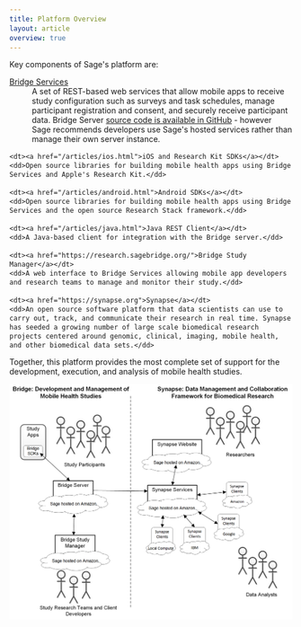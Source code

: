 ```yaml
---
title: Platform Overview
layout: article
overview: true
---
```


<div class="ui positive message">
<p>Key components of Sage's platform are:</p>

<dl>
    <dt><a href="/articles/rest.html">Bridge Services</a></dt>
	<dd>A set of REST-based web services that allow mobile apps to receive study configuration such as surveys and task schedules, manage participant registration and consent, and securely receive participant data.  Bridge Server <a href="https://github.com/Sage-Bionetworks/BridgePF">source code is available in GitHub</a> - however Sage recommends developers use Sage's hosted services rather than manage their own server instance.</dd>

    <dt><a href="/articles/ios.html">iOS and Research Kit SDKs</a></dt> 
	<dd>Open source libraries for building mobile health apps using Bridge Services and Apple's Research Kit.</dd>

	<dt><a href="/articles/android.html">Android SDKs</a></dt>
	<dd>Open source libraries for building mobile health apps using Bridge Services and the open source Research Stack framework.</dd>

	<dt><a href="/articles/java.html">Java REST Client</a></dt>
	<dd>A Java-based client for integration with the Bridge server.</dd>

	<dt><a href="https://research.sagebridge.org/">Bridge Study Manager</a></dt>
	<dd>A web interface to Bridge Services allowing mobile app developers and research teams to manage and monitor their study.</dd>
	
	<dt><a href="https://synapse.org">Synapse</a></dt>
	<dd>An open source software platform that data scientists can use to carry out, track, and communicate their research in real time. Synapse has seeded a growing number of large scale biomedical research projects centered around genomic, clinical, imaging, mobile health, and other biomedical data sets.</dd>
</dl>
</div>

Together, this platform provides the most complete set of support for the development, execution, and analysis of mobile health studies.

![Sage Platform](/images/Bridge%20-%20Sage%20Overview.png)

